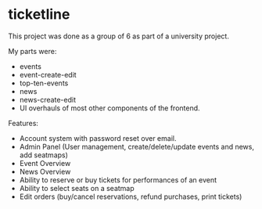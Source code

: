 # ticketline

This project was done as a group of 6 as part of a university project.

My parts were:
- events
- event-create-edit
- top-ten-events
- news
- news-create-edit
- UI overhauls of most other components of the frontend.

Features:
- Account system with password reset over email.
- Admin Panel (User management, create/delete/update events and news, add seatmaps)
- Event Overview
- News Overview
- Ability to reserve or buy tickets for performances of an event
- Ability to select seats on a seatmap
- Edit orders (buy/cancel reservations, refund purchases, print tickets)
